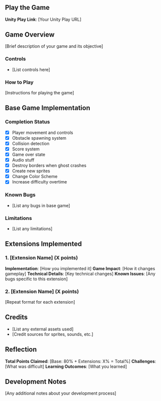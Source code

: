 # 

## Play the Game
**Unity Play Link**: [Your Unity Play URL]

## Game Overview
[Brief description of your game and its objective]

### Controls
- [List controls here]

### How to Play
[Instructions for playing the game]

## Base Game Implementation

### Completion Status
- [x] Player movement and controls
- [x] Obstacle spawning system
- [x] Collision detection
- [x] Score system
- [x] Game over state
- [x] Audio stuff
- [x] Destroy borders when ghost crashes
- [x] Create new sprites
- [x] Change Color Scheme
- [x] Increase difficulty overtime

### Known Bugs
- [List any bugs in base game]

### Limitations
- [List any limitations]

## Extensions Implemented

### 1. [Extension Name] (X points)
**Implementation**: [How you implemented it]
**Game Impact**: [How it changes gameplay]
**Technical Details**: [Key technical changes]
**Known Issues**: [Any bugs specific to this extension]

### 2. [Extension Name] (X points)
[Repeat format for each extension]

## Credits
- [List any external assets used]
- [Credit sources for sprites, sounds, etc.]

## Reflection
**Total Points Claimed**: [Base: 80% + Extensions: X% = Total%]
**Challenges**: [What was difficult]
**Learning Outcomes**: [What you learned]

## Development Notes
[Any additional notes about your development process]
